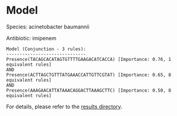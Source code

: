 
# Model

Species: acinetobacter baumannii

Antibiotic: imipenem

```
Model (Conjunction - 3 rules):
------------------------------
Presence(TACAGCACATAGTGTTTTGAAGACATCACCA) [Importance: 0.76, 1 equivalent rules]
AND
Presence(ACTTAGCTGTTTATGAAACCATTGTTCGTAT) [Importance: 0.65, 8 equivalent rules]
AND
Presence(AAAGAACATTATAAACAGGACTTAAAGCTTC) [Importance: 0.50, 8 equivalent rules]

```

For details, please refer to the [results directory](../../../../../results/scm_b/acinetobacter+baumannii/imipenem/repeat_3/).

